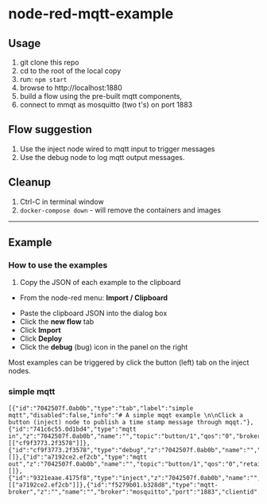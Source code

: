 # node-red-mqtt-example

## Usage

1. git clone this repo
2. cd to the root of the local copy
3. run: `npm start`
4. browse to http://localhost:1880
5. build a flow using the pre-built mqtt components,
6. connect to mmqt as mosquitto (two t's) on port 1883

## Flow suggestion

1. Use the inject node wired to mqtt input to trigger messages
2. Use the debug node to log mqtt output messages.

## Cleanup

1. Ctrl-C in terminal window
2. `docker-compose down` - will remove the containers and images

* * *

## Example

### How to use the examples

1. Copy the JSON of each example to the clipboard
- From the node-red menu: __Import / Clipboard__
* Paste the clipboard JSON into the dialog box
* Click the __new flow__ tab
* Click __Import__
* Click __Deploy__
* Click the __debug__ (bug) icon in the panel on the right

Most examples can be triggered by click the button (left) tab on the inject nodes.

### simple mqtt

```
[{"id":"7042507f.0ab0b","type":"tab","label":"simple mqtt","disabled":false,"info":"# A simple mqqt example \n\nClick a button (inject) node to publish a time stamp message through mqqt."},{"id":"741c6c55.0d1bd4","type":"mqtt in","z":"7042507f.0ab0b","name":"","topic":"button/1","qos":"0","broker":"f5279b01.b328d8","x":120,"y":160,"wires":[["cf9f3773.2f3578"]]},{"id":"cf9f3773.2f3578","type":"debug","z":"7042507f.0ab0b","name":"","active":true,"tosidebar":true,"console":false,"tostatus":false,"complete":"payload","x":290,"y":160,"wires":[]},{"id":"a7192ce2.ef2cb","type":"mqtt out","z":"7042507f.0ab0b","name":"","topic":"button/1","qos":"0","retain":"false","broker":"f5279b01.b328d8","x":290,"y":100,"wires":[]},{"id":"9321eaae.4175f8","type":"inject","z":"7042507f.0ab0b","name":"","topic":"","payload":"","payloadType":"date","repeat":"","crontab":"","once":false,"onceDelay":0.1,"x":120,"y":100,"wires":[["a7192ce2.ef2cb"]]},{"id":"f5279b01.b328d8","type":"mqtt-broker","z":"","name":"","broker":"mosquitto","port":"1883","clientid":"","usetls":false,"compatmode":true,"keepalive":"60","cleansession":true,"birthTopic":"","birthQos":"0","birthPayload":"","closeTopic":"","closeQos":"0","closePayload":"","willTopic":"","willQos":"0","willPayload":""}]
```